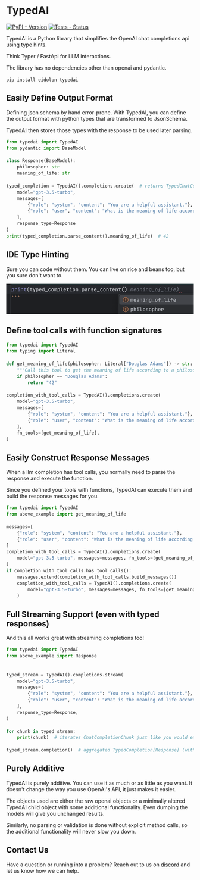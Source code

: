 # TypedAI
[![PyPI - Version](https://img.shields.io/pypi/v/eidolon-typedai)](https://pypi.org/project/eidolon-typedai/)
[![Tests - Status](https://img.shields.io/github/actions/workflow/status/eidolon-ai/typedai/test_python.yml?logo=github&label=Test%20Python)](https://github.com/eidolon-ai/typedai/actions/workflows/test_python.yml)

TypedAi is a Python library that simplifies the OpenAI chat completions api using type hints.

Think Typer / FastApi for LLM interactions.

The library has no dependencies other than openai and pydantic.

```pip install eidolon-typedai```

## Easily Define Output Format
Defining json schema by hand error-prone. With TypedAI, you can define the output format with python types that are 
transformed to JsonSchema.

TypedAI then stores those types with the response to be used later parsing.

```python
from typedai import TypedAI
from pydantic import BaseModel

class Response(BaseModel):
    philosopher: str
    meaning_of_life: str

typed_completion = TypedAI().completions.create(  # returns TypedChatCompletion[Response]
    model="gpt-3.5-turbo",
    messages=[
        {"role": "system", "content": "You are a helpful assistant."},
        {"role": "user", "content": "What is the meaning of life according to Douglas Adams?"},
    ],
    response_type=Response
)
print(typed_completion.parse_content().meaning_of_life)  # 42
```
## IDE Type Hinting
Sure you can code without them. You can live on rice and beans too, but you sure don't want to.

![Alt text](https://raw.githubusercontent.com/eidolon-ai/typedai/main/resources/type_hints.png)

## Define tool calls with function signatures 

```python
from typedai import TypedAI
from typing import Literal

def get_meaning_of_life(philosopher: Literal["Douglas Adams"]) -> str:
    """Call this tool to get the meaning of life according to a philosopher."""
    if philosopher == "Douglas Adams":
        return "42"

completion_with_tool_calls = TypedAI().completions.create(
    model="gpt-3.5-turbo",
    messages=[
        {"role": "system", "content": "You are a helpful assistant."},
        {"role": "user", "content": "What is the meaning of life according to Douglas Adams?"},
    ],
    fn_tools=[get_meaning_of_life],
)
```

## Easily Construct Response Messages
When a llm completion has tool calls, you normally need to parse the response and execute the function. 

Since you defined your tools with functions, TypedAI can execute them and build the response messages for you.

```python
from typedai import TypedAI
from above_example import get_meaning_of_life

messages=[
    {"role": "system", "content": "You are a helpful assistant."},
    {"role": "user", "content": "What is the meaning of life according to Douglas Adams?"},
]
completion_with_tool_calls = TypedAI().completions.create(
    model="gpt-3.5-turbo", messages=messages, fn_tools=[get_meaning_of_life]
)
if completion_with_tool_calls.has_tool_calls():
    messages.extend(completion_with_tool_calls.build_messages())
    completion_with_tool_calls = TypedAI().completions.create(
        model="gpt-3.5-turbo", messages=messages, fn_tools=[get_meaning_of_life]
    )
```

## Full Streaming Support (even with typed responses)

And this all works great with streaming completions too!

```python
from typedai import TypedAI
from above_example import Response


typed_stream = TypedAI().completions.stream(
    model="gpt-3.5-turbo",
    messages=[
        {"role": "system", "content": "You are a helpful assistant."},
        {"role": "user", "content": "What is the meaning of life according to Douglas Adams?"},
    ],
    response_type=Response,
)

for chunk in typed_stream:
    print(chunk)  # iterates ChatCompletionChunk just like you would expect

typed_stream.completion()  # aggregated TypedCompletion[Response] (with type hints!)
```

## Purely Additive
TypedAI is purely additive. You can use it as much or as little as you want. It doesn't change the way you use OpenAI's 
API, it just makes it easier.

The objects used are either the raw openai objects or a minimally altered TypedAI child object with some additional 
functionality. Even dumping the models will give you unchanged results.

Similarly, no parsing or validation is done 
without explicit method calls, so the additional functionality will never slow you down.

## Contact Us
Have a question or running into a problem? Reach out to us on [discord](https://discord.com/invite/6kVQrHpeqG) and let us know how we can help.
